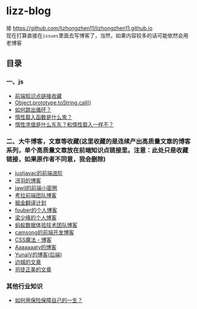# lizz-blog
接 https://github.com/lizhongzhen11/lizhongzhen11.github.io<br>
现在打算直接在`issues`里面去写博客了，当然，如果内容较多的话可能依然会用老博客

## 目录
### 一、js
  - <a href="https://github.com/lizhongzhen11/lizz-blog/issues/2">前端知识点链接收藏</a>
  - <a href="https://github.com/lizhongzhen11/lizz-blog/issues/1">Object.prototype.toString.call()</a>
  - <a href="https://github.com/lizhongzhen11/lizz-blog/issues/3">如何跳出循环？</a>
  - <a href="https://github.com/lizhongzhen11/lizz-blog/issues/4">惰性载入函数是什么鬼？</a>
  - <a href="https://github.com/lizhongzhen11/lizz-blog/issues/5">惰性求值是什么东东？和惰性载入一样不？</a>
  
### 二、大牛博客，文章等收藏(这里收藏的是连续产出高质量文章的博客系列，单个高质量文章放在前端知识点链接里。注意：此处只是收藏链接，如果原作者不同意，我会删除)
  - <a href="https://segmentfault.com/blog/justjavac?page=1">justjavac的前端进阶</a>
  - <a href="https://github.com/mqyqingfeng/Blog">冴羽的博客</a>
  - <a href="https://github.com/jawil/blog">jawil的前端小密圈</a>
  - <a href="https://github.com/kaola-fed/blog">考拉前端团队博客</a>
  - <a href="https://github.com/xitu/gold-miner">掘金翻译计划</a>
  - <a href="https://github.com/fouber/blog">fouber的个人博客</a>
  - <a href="https://github.com/youngwind/blog">梁少峰的个人博客</a>
  - <a href="https://github.com/ProtoTeam/blog">蚂蚁数据体验技术团队博客</a>
  - <a href="https://github.com/camsong/blog">camsong的前端开发博客</a>
  - <a href="https://github.com/cssmagic/blog">CSS魔法 - 博客</a>
  - <a href="https://github.com/Aaaaaaaty/blog">Aaaaaaaty的博客</a>
  - <a href="https://github.com/YunaiV/Blog">YunaiV的博客(后端)</a>
  - <a href="https://segmentfault.com/u/jamesfancy/articles">边城的文章</a>
  - <a href="https://segmentfault.com/u/situzhengmei/articles">司徒正美的文章</a>
  
### 其他行业知识
  - <a href="https://www.zhihu.com/question/22316395/answer/100909780?utm_medium=social&utm_source=wechat_session">如何用保险保障自己的一生？</a>
